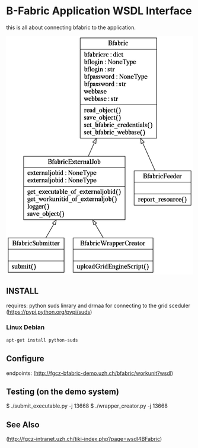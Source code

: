 # B-Fabric Application WSDL Interface 
this is all about connecting bfabric to the application.

![bfabric.py UML](/images/classes_No_Name.png)


## INSTALL
requires: python suds linrary and drmaa for connecting to the grid sceduler
(https://pypi.python.org/pypi/suds)
### Linux Debian
```bash
apt-get install python-suds
```
    


## Configure
endpoints:
(http://fgcz-bfabric-demo.uzh.ch/bfabric/workunit?wsdl)

## Testing (on the demo system)
$ ./submit_executable.py -j 13668
$ ./wrapper_creator.py -j 13668



## See Also

(http://fgcz-intranet.uzh.ch/tiki-index.php?page=wsdl4BFabric)
